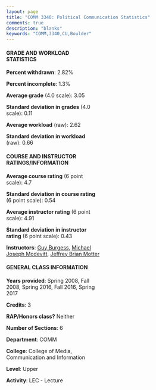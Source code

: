```yaml
---
layout: page
title: "COMM 3340: Political Communication Statistics"
comments: true
description: "blanks"
keywords: "COMM,3340,CU,Boulder"
---
```

<head>
<script src="https://ajax.googleapis.com/ajax/libs/jquery/2.1.3/jquery.min.js"></script>
<script src="https://dl.dropboxusercontent.com/s/pc42nxpaw1ea4o9/highcharts.js?dl=0"></script>
<!-- <script src="../assets/js/highcharts.js"></script> -->
<style type="text/css">@font-face {
	font-family: "Bebas Neue";
	src: url(https://www.filehosting.org/file/details/544349/BebasNeue Regular.otf) format("opentype");
	}
	h1.Bebas { 
		font-family: "Bebas Neue", Verdana, Tahoma;
	}
</style>
</head>
<body>
	<div id="container" style="float: right; width: 45%; height: 88%; margin-left: 2.5%; margin-right: 2.5%;"></div>
	<script language="JavaScript">
		$(document).ready(function() {
		var chart = {type: 'column'};
		var title = {text: 'Grade Distribution'};
		var xAxis = {categories: ['A','B','C','D','F'],crosshair: true};
		var yAxis = {min: 0,title: {text: 'Percentage'}};
		var tooltip = {headerFormat: '<center><b><span style="font-size:20px">{point.key}</span></b></center>',
		               pointFormat: '<td style="padding:0"><b>{point.y:.1f}%</b></td>',
		               footerFormat: '</table>',shared: true,useHTML: true};
		var plotOptions = {column: {pointPadding: 0.0,borderWidth: 0}};  
		var credits = {enabled: false};var series= [{name: 'Percent',data: [27.44,53.86,16.68,1.54,0.49,]}];
		var json = {};
		json.chart = chart;
		json.title = title;
		json.tooltip = tooltip;
		json.xAxis = xAxis;
		json.yAxis = yAxis;  
		json.series = series;
		json.plotOptions = plotOptions;  
		json.credits = credits;
		$('#container').highcharts(json);
	});
	</script>
</body>
			   
#### GRADE AND WORKLOAD STATISTICS

**Percent withdrawn**: 2.82%

**Percent incomplete**: 1.3%

**Average grade** (4.0 scale): 3.05

**Standard deviation in grades** (4.0 scale): 0.11

**Average workload** (raw): 2.62

**Standard deviation in workload** (raw): 0.66

#### COURSE AND INSTRUCTOR RATINGS/INFORMATION

**Average course rating** (6 point scale): 4.7

**Standard deviation in course rating** (6 point scale): 0.54

**Average instructor rating** (6 point scale): 4.91

**Standard deviation in instructor rating** (6 point scale): 0.43

**Instructors**: <a href='../../instructors/Guy_Burgess'>Guy Burgess</a>, <a href='../../instructors/Michael_Joseph_Mcdevitt'>Michael Joseph Mcdevitt</a>, <a href='../../instructors/Jeffrey_Brian_Motter'>Jeffrey Brian Motter</a>

#### GENERAL CLASS INFORMATION

**Years provided**: Spring 2008, Fall 2008, Spring 2016, Fall 2016, Spring 2017

**Credits**: 3

**RAP/Honors class?** Neither

**Number of Sections**: 6

**Department**: COMM

**College**: College of Media, Communication and Information

**Level**: Upper

**Activity**: LEC - Lecture
